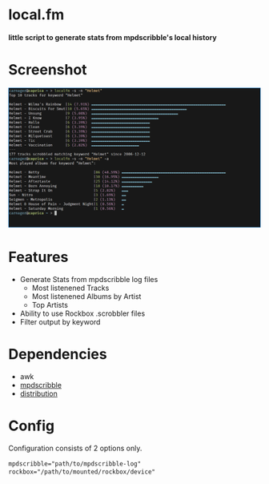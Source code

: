 # local.fm

#### little script to generate stats from mpdscribble's local history


# Screenshot
![local.fm](screenshot.png "local.fm in action")

# Features
* Generate Stats from mpdscribble log files
  + Most listenened Tracks
  + Most listenened Albums by Artist
  + Top Artists
* Ability to use Rockbox .scrobbler files
* Filter output by keyword

# Dependencies

* awk
* [mpdscribble](http://git.musicpd.org/cgit/master/mpdscribble.git/)
* [distribution](https://github.com/philovivero/distribution)

# Config

Configuration consists of 2 options only.

```
mpdscribble="path/to/mpdscribble-log"
rockbox="/path/to/mounted/rockbox/device"
```

